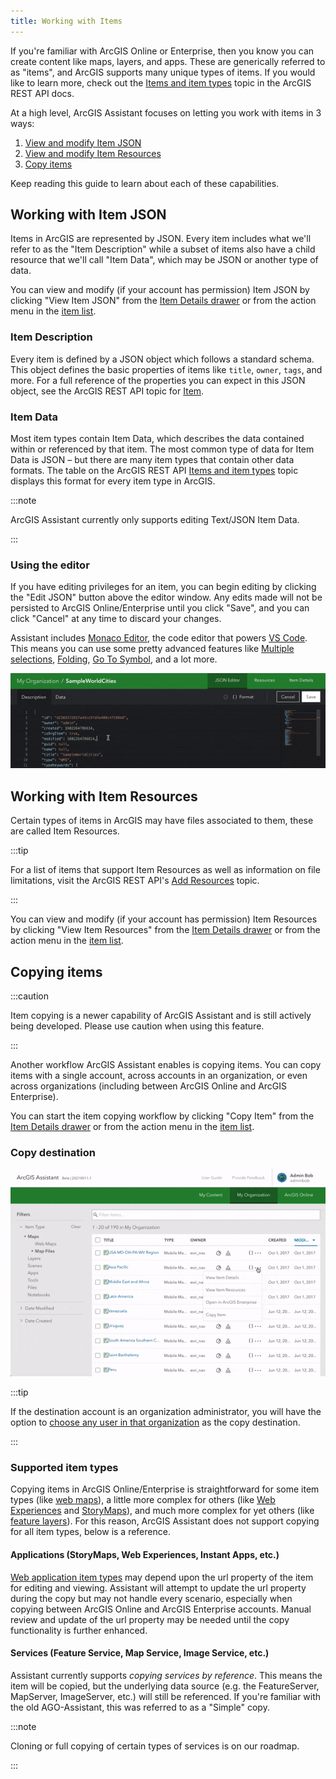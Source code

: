 ```yaml
---
title: Working with Items
---
```


<!-- :::warning Needs media!
This page is ready for screenshots and/or gifs.
::: -->

<!-- :::note Intent of this page

**🏛️ This is a foundational topic.**

This topic should advise users on:

1. Working with Item JSON (description + data)
2. Working with Item Resources
3. Copying Items _-- does this deserve its own article/page?_

::: -->

If you're familiar with ArcGIS Online or Enterprise, then you know you can create content like maps, layers, and apps. These are generically referred to as "items", and ArcGIS supports many unique types of items. If you would like to learn more, check out the [Items and item types](https://developers.arcgis.com/rest/users-groups-and-items/items-and-item-types.htm) topic in the ArcGIS REST API docs.

At a high level, ArcGIS Assistant focuses on letting you work with items in 3 ways:

1. [View and modify Item JSON](#working-with-item-json)
2. [View and modify Item Resources](#working-with-item-resources)
3. [Copy items](#copying-items)

Keep reading this guide to learn about each of these capabilities.

## Working with Item JSON

Items in ArcGIS are represented by JSON. Every item includes what we'll refer to as the "Item Description" while a subset of items also have a child resource that we'll call "Item Data", which may be JSON or another type of data.

You can view and modify (if your account has permission) Item JSON by clicking "View Item JSON" from the [Item Details drawer](finding-items#from-the-item-details-drawer) or from the action menu in the [item list](finding-items#from-the-item-list).

### Item Description

Every item is defined by a JSON object which follows a standard schema. This object defines the basic properties of items like `title`, `owner`, `tags`, and more. For a full reference of the properties you can expect in this JSON object, see the ArcGIS REST API topic for [Item](https://developers.arcgis.com/rest/users-groups-and-items/item.htm).

### Item Data

Most item types contain Item Data, which describes the data contained within or referenced by that item. The most common type of data for Item Data is JSON – but there are many item types that contain other data formats. The table on the ArcGIS REST API [Items and item types](https://developers.arcgis.com/rest/users-groups-and-items/items-and-item-types.htm) topic displays this format for every item type in ArcGIS.

:::note

ArcGIS Assistant currently only supports editing Text/JSON Item Data.

:::

### Using the editor

If you have editing privileges for an item, you can begin editing by clicking the "Edit JSON" button above the editor window. Any edits made will not be persisted to ArcGIS Online/Enterprise until you click "Save", and you can click "Cancel" at any time to discard your changes.

Assistant includes [Monaco Editor](https://microsoft.github.io/monaco-editor/), the code editor that powers [VS Code](https://github.com/Microsoft/vscode). This means you can use some pretty advanced features like [Multiple selections](https://code.visualstudio.com/docs/editor/codebasics#_multiple-selections-multicursor), [Folding](https://code.visualstudio.com/docs/editor/codebasics#_folding), [Go To Symbol](https://code.visualstudio.com/docs/editor/editingevolved#_go-to-symbol), and a lot more.

![Formatting JSON](./assets/format.gif)

## Working with Item Resources

Certain types of items in ArcGIS may have files associated to them, these are called Item Resources.

:::tip

For a list of items that support Item Resources as well as information on file limitations, visit the ArcGIS REST API's [Add Resources](https://developers.arcgis.com/rest/users-groups-and-items/add-resources.htm) topic.

:::

You can view and modify (if your account has permission) Item Resources by clicking "View Item Resources" from the [Item Details drawer](finding-items#from-the-item-details-drawer) or from the action menu in the [item list](finding-items#from-the-item-list).

## Copying items

:::caution

Item copying is a newer capability of ArcGIS Assistant and is still actively being developed. Please use caution when using this feature.

:::

Another workflow ArcGIS Assistant enables is copying items. You can copy items with a single account, across accounts in an organization, or even across organizations (including between ArcGIS Online and ArcGIS Enterprise).

You can start the item copying workflow by clicking "Copy Item" from the [Item Details drawer](finding-items#from-the-item-details-drawer) or from the action menu in the [item list](finding-items#from-the-item-list).

### Copy destination

![Copy item workflow](./assets/copy.gif)

:::tip

If the destination account is an organization administrator, you will have the option to [choose any user in that organization](admin-privileges#copying-to-another-users-account) as the copy destination.

:::

### Supported item types

Copying items in ArcGIS Online/Enterprise is straightforward for some item types (like [web maps](https://doc.arcgis.com/en/arcgis-online/reference/what-is-web-map.htm)), a little more complex for others (like [Web Experiences](https://www.esri.com/en-us/arcgis/products/arcgis-experience-builder/resources) and [StoryMaps](https://www.esri.com/en-us/arcgis/products/arcgis-storymaps/resources)), and much more complex for yet others (like [feature layers](https://doc.arcgis.com/en/arcgis-online/reference/feature-layers.htm)). For this reason, ArcGIS Assistant does not support copying for all item types, below is a reference.

#### Applications (StoryMaps, Web Experiences, Instant Apps, etc.)

[Web application item types](https://developers.arcgis.com/rest/users-groups-and-items/items-and-item-types.htm#ESRI_SECTION2_FDC9D85D0CF4492082434406739EF158) may depend upon the url property of the item for editing and viewing. Assistant will attempt to update the url property during the copy but may not handle every scenario, especially when copying between ArcGIS Online and ArcGIS Enterprise accounts. Manual review and update of the url property may be needed until the copy functionality is further enhanced.

#### Services (Feature Service, Map Service, Image Service, etc.)

Assistant currently supports _copying services by reference_. This means the item will be copied, but the underlying data source (e.g. the FeatureServer, MapServer, ImageServer, etc.) will still be referenced. If you're familiar with the old AGO-Assistant, this was referred to as a "Simple" copy.

:::note

Cloning or full copying of certain types of services is on our roadmap.

:::
